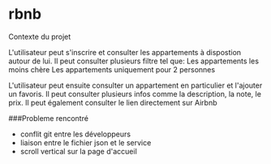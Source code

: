 # rbnb

Contexte du projet

L'utilisateur peut s'inscrire et consulter les appartements à dispostion autour de lui.
Il peut consulter plusieurs filtre tel que:
  Les appartements les moins chère
  Les appartements uniquement pour 2 personnes
  
 L'utilisateur peut ensuite consulter un appartement en particulier et l'ajouter un favoris.
 Il peut consulter plusieurs infos comme la description, la note, le prix.
 Il peut également consulter le lien directement sur Airbnb

###Probleme rencontré

- conflit git entre les développeurs
- liaison entre le fichier json et le service
- scroll vertical sur la page d'accueil

